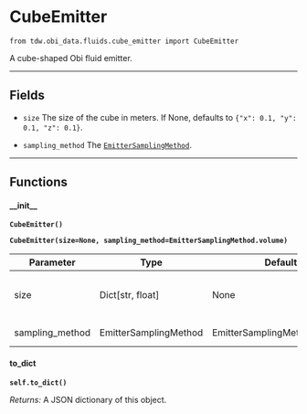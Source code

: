 # CubeEmitter

`from tdw.obi_data.fluids.cube_emitter import CubeEmitter`

A cube-shaped Obi fluid emitter.

***

## Fields

- `size` The size of the cube in meters. If None, defaults to `{"x": 0.1, "y": 0.1, "z": 0.1}`.

- `sampling_method` The [`EmitterSamplingMethod`](emitter_sampling_method.md).

***

## Functions

#### \_\_init\_\_

**`CubeEmitter()`**

**`CubeEmitter(size=None, sampling_method=EmitterSamplingMethod.volume)`**

| Parameter | Type | Default | Description |
| --- | --- | --- | --- |
| size |  Dict[str, float] | None | The size of the cube in meters. If None, defaults to `{"x": 0.1, "y": 0.1, "z": 0.1}`. |
| sampling_method |  EmitterSamplingMethod  | EmitterSamplingMethod.volume | The [`EmitterSamplingMethod`](emitter_sampling_method.md). |

#### to_dict

**`self.to_dict()`**

_Returns:_  A JSON dictionary of this object.